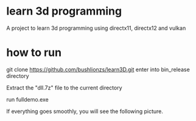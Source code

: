 # learn 3d programming
A project to learn 3d programming using directx11, directx12 and vulkan
# how to run
git clone https://github.com/bushlionzs/learn3D.git
enter into bin_release directory

Extract the "dll.7z" file to the current directory

run fulldemo.exe

If everything goes smoothly, you will see the following picture.
